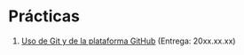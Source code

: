 # Prácticas

1. [Uso de Git y de la plataforma GitHub](./1/README.md) (Entrega: 20xx.xx.xx)
<!-- 2. [Ramas paralelas de desarrollo](./2/README.md) (Entrega: 20xx.xx.xx) -->
<!-- 3. [Ignorando archivos innecesarios](./3/README.md) (Entrega: 20xx.xx.xx) -->
